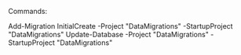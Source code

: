 Commands:

Add-Migration InitialCreate -Project "DataMigrations" -StartupProject "DataMigrations"
Update-Database -Project "DataMigrations" -StartupProject "DataMigrations"
